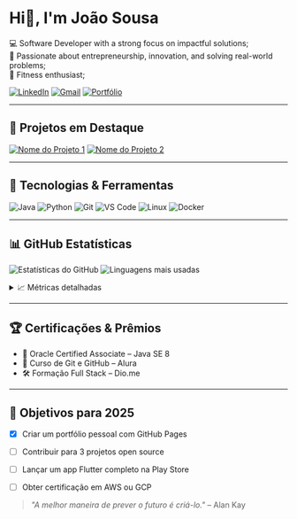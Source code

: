 <!-- README.md para o perfil do GitHub -->

# Hi👋, I'm João Sousa

💻 Software Developer with a strong focus on impactful solutions; <br>
🚀 Passionate about entrepreneurship, innovation, and solving real-world problems; <br>
💪 Fitness enthusiast; 

[![LinkedIn](https://img.shields.io/badge/-LinkedIn-blue?style=flat-square&logo=linkedin&logoColor=white&link=www.linkedin.com/in/joaosousaa)](www.linkedin.com/in/joaosousaa)
[![Gmail](https://img.shields.io/badge/-Gmail-red?style=flat-square&logo=gmail&logoColor=white&link=mailto:SEUEMAIL@gmail.com)](mailto:SEUEMAIL@gmail.com)
[![Portfólio](https://img.shields.io/badge/-Portfolio-black?style=flat-square&logo=github&logoColor=white&link=https://domingosneto03.github.io)](https://domingosneto03.github.io)

---

## 🚀 Projetos em Destaque

[![Nome do Projeto 1](https://github-readme-stats.vercel.app/api/pin/?username=domingosneto03&repo=projeto1&theme=tokyonight)](https://github.com/domingosneto03/projeto1)
[![Nome do Projeto 2](https://github-readme-stats.vercel.app/api/pin/?username=domingosneto03&repo=projeto2&theme=tokyonight)](https://github.com/domingosneto03/projeto2)

---

## 🧰 Tecnologias & Ferramentas

![Java](https://img.shields.io/badge/-Java-007396?style=flat-square&logo=java)
![Python](https://img.shields.io/badge/-Python-3776AB?style=flat-square&logo=python&logoColor=white)
![Git](https://img.shields.io/badge/-Git-F05032?style=flat-square&logo=git&logoColor=white)
![VS Code](https://img.shields.io/badge/-VS%20Code-007ACC?style=flat-square&logo=visual-studio-code)
![Linux](https://img.shields.io/badge/-Linux-FCC624?style=flat-square&logo=linux&logoColor=black)
![Docker](https://img.shields.io/badge/-Docker-2496ED?style=flat-square&logo=docker)

---

## 📊 GitHub Estatísticas

![Estatísticas do GitHub](https://github-readme-stats.vercel.app/api?username=JoaoSousa17&show_icons=true&theme=tokyonight&count_private=true)
![Linguagens mais usadas](https://github-readme-stats.vercel.app/api/top-langs/?username=JoaoSousa17&layout=compact&theme=tokyonight)


<details>
  <summary>📈 Métricas detalhadas</summary>
  <br>

  ![Streak](https://github-readme-streak-stats.herokuapp.com/?user=domingosneto03&theme=tokyonight)
  <br><br>
  ![Activity Graph](https://github-readme-activity-graph.vercel.app/graph?username=domingosneto03&theme=tokyonight)
  <br><br>
  ![Trophies](https://github-profile-trophy.vercel.app/?username=domingosneto03&theme=tokyonight&margin-w=10)

</details>

---

## 🏆 Certificações & Prêmios

- 🥇 Oracle Certified Associate – Java SE 8
- 📜 Curso de Git e GitHub – Alura
- 🛠️ Formação Full Stack – Dio.me

---

## 🎯 Objetivos para 2025

- [x] Criar um portfólio pessoal com GitHub Pages
- [ ] Contribuir para 3 projetos open source
- [ ] Lançar um app Flutter completo na Play Store
- [ ] Obter certificação em AWS ou GCP


> _"A melhor maneira de prever o futuro é criá-lo."_ – Alan Kay

